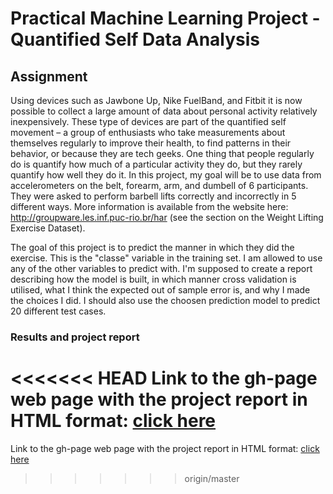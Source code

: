 Practical Machine Learning Project - Quantified Self Data Analysis  
==================================================================

## Assignment  
Using devices such as Jawbone Up, Nike FuelBand, and Fitbit it is now possible to collect a large amount of data about 
personal activity relatively inexpensively. These type of devices are part of the quantified self movement – a group of 
enthusiasts who take measurements about themselves regularly to improve their health, to find patterns in their behavior, 
or because they are tech geeks. One thing that people regularly do is quantify how much of a particular activity they do, 
but they rarely quantify how well they do it. In this project, my goal will be to use data from accelerometers on the belt, 
forearm, arm, and dumbell of 6 participants. They were asked to perform barbell lifts correctly and incorrectly in 5 different 
ways. More information is available from the website here: http://groupware.les.inf.puc-rio.br/har (see the section on the 
Weight Lifting Exercise Dataset).   

The goal of this project is to predict the manner in which they did the exercise. This is the "classe" variable in the training set. 
I am allowed to use any of the other variables to predict with. I'm supposed to create a report describing how the model is built, in which manner cross validation is utilised,
what I think the expected out of sample error is, and why I made the choices I did. I should also use the choosen prediction model to predict 20 different test cases.  

### Results and project report

<<<<<<< HEAD
Link to the gh-page web page with the project report in HTML format: [click here]( http://igorhut.github.io)
=======
Link to the gh-page web page with the project report in HTML format: [click here](http://igorhut.github.io./)
>>>>>>> origin/master

